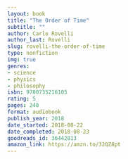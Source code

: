 ```yaml
---
layout: book
title: "The Order of Time"
subtitle: ""
author: Carlo Rovelli
author_last: Rovelli
slug: rovelli-the-order-of-time
type: nonfiction
img: true
genres:
- science
- physics
- philosophy
isbn: 9780735216105
rating: 5
pages: 240
format: audiobook
publish_year: 2018
date_started: 2018-08-22
date_completed: 2018-08-23
goodreads_id: 36442813
amazon_link: https://amzn.to/32QZ8pt
---
```

